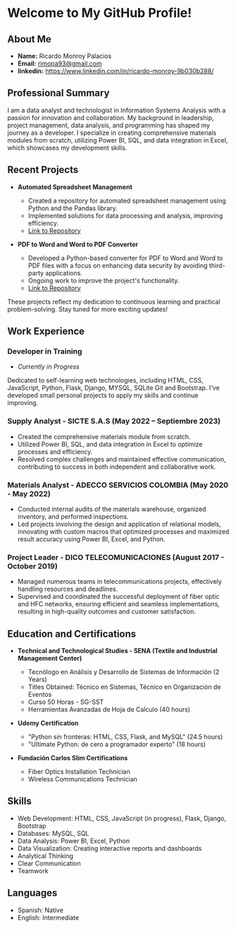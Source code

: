 # Welcome to My GitHub Profile!

## About Me

- **Name:** Ricardo Monroy Palacios
- **Email:** rimopa93@gmail.com
- **linkedin:** https://www.linkedin.com/in/ricardo-monroy-9b030b288/

## Professional Summary

I am a data analyst and technologist in Information Systems Analysis with a passion for innovation and collaboration. My background in leadership, project management, data analysis, and programming has shaped my journey as a developer. I specialize in creating comprehensive materials modules from scratch, utilizing Power BI, SQL, and data integration in Excel, which showcases my development skills.

## Recent Projects

- **Automated Spreadsheet Management**
  - Created a repository for automated spreadsheet management using Python and the Pandas library.
  - Implemented solutions for data processing and analysis, improving efficiency.
  - [Link to Repository](https://github.com/PythonDataAce/excel_merge)

- **PDF to Word and Word to PDF Converter**
  - Developed a Python-based converter for PDF to Word and Word to PDF files with a focus on enhancing data security by avoiding third-party applications.
  - Ongoing work to improve the project's functionality.
  - [Link to Repository](https://github.com/PythonDataAce/PDF_WORD)

These projects reflect my dedication to continuous learning and practical problem-solving. Stay tuned for more exciting updates!


## Work Experience

### Developer in Training 
- *Currently in Progress*

Dedicated to self-learning web technologies, including HTML, CSS, JavaScript, Python, Flask, Django, MYSQL, SQLite Git and Bootstrap. I've developed small personal projects to apply my skills and continue improving.

### Supply Analyst - SICTE S.A.S (May 2022 – Septiembre 2023)
- Created the comprehensive materials module from scratch.
- Utilized Power BI, SQL, and data integration in Excel to optimize processes and efficiency.
- Resolved complex challenges and maintained effective communication, contributing to success in both independent and collaborative work.

### Materials Analyst - ADECCO SERVICIOS COLOMBIA (May 2020 - May 2022)
- Conducted internal audits of the materials warehouse, organized inventory, and performed inspections.
- Led projects involving the design and application of relational models, innovating with custom macros that optimized processes and maximized result accuracy using Power BI, Excel, and Python.

### Project Leader - DICO TELECOMUNICACIONES (August 2017 - October 2019)
- Managed numerous teams in telecommunications projects, effectively handling resources and deadlines.
- Supervised and coordinated the successful deployment of fiber optic and HFC networks, ensuring efficient and seamless implementations, resulting in high-quality outcomes and customer satisfaction.

## Education and Certifications

- **Technical and Technological Studies - SENA (Textile and Industrial Management Center)**
  - Tecnólogo en Análisis y Desarrollo de Sistemas de Información (2 Years)
  - Titles Obtained: Técnico en Sistemas, Técnico en Organización de Eventos
  - Curso 50 Horas - SG-SST
  - Herramientas Avanzadas de Hoja de Calculo (40 hours)

- **Udemy Certification**
  - "Python sin fronteras: HTML, CSS, Flask, and MySQL" (24.5 hours)
  - "Ultimate Python: de cero a programador experto" (18 hours)

- **Fundación Carlos Slim Certifications**
  - Fiber Optics Installation Technician
  - Wireless Communications Technician

## Skills

- Web Development: HTML, CSS, JavaScript (in progress), Flask, Django, Bootstrap
- Databases: MySQL, SQL
- Data Analysis: Power BI, Excel, Python
- Data Visualization: Creating interactive reports and dashboards
- Analytical Thinking
- Clear Communication
- Teamwork

## Languages

- Spanish: Native
- English: Intermediate

